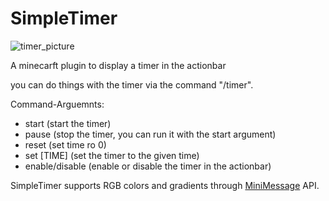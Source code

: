 # SimpleTimer

![timer_picture](https://i.postimg.cc/PfSTDTBM/timer-nb.png)

A minecarft plugin to display a timer in the actionbar

you can do things with the timer via the command "/timer".

Command-Arguemnts:
- start (start the timer)
- pause (stop the timer, you can run it with the start argument)
- reset (set time ro 0)
- set [TIME] (set the timer to the given time)
- enable/disable (enable or disable the timer in the actionbar)

SimpleTimer supports RGB colors and gradients through [MiniMessage](https://github.com/KyoriPowered/adventure) API.
